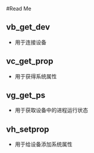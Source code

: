 #Read Me

## vb_get_dev
- 用于连接设备

## vc_get_prop
- 用于获得系统属性

## vg_get_ps
- 用于获取设备中的进程运行状态

## vh_setprop
- 用于给设备添加系统属性

